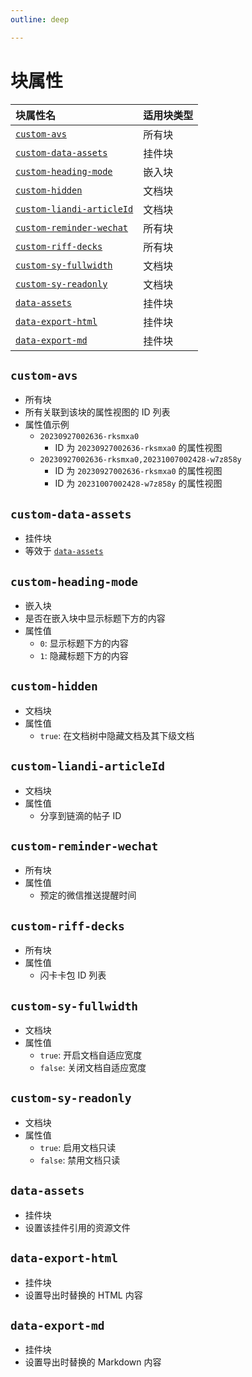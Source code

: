 ```yaml
---
outline: deep

---
```


# 块属性

| 块属性名                                              | 适用块类型 |
| :---------------------------------------------------- | ---------- |
| [`custom-avs`](#custom-avs)                           | 所有块     |
| [`custom-data-assets`](#custom-data-assets)           | 挂件块     |
| [`custom-heading-mode`](#custom-heading-mode)         | 嵌入块     |
| [`custom-hidden`](#custom-hidden)                     | 文档块     |
| [`custom-liandi-articleId`](#custom-liandi-articleId) | 文档块     |
| [`custom-reminder-wechat`](#custom-reminder-wechat)   | 所有块     |
| [`custom-riff-decks`](#custom-riff-decks)             | 所有块     |
| [`custom-sy-fullwidth`](#custom-sy-fullwidth)         | 文档块     |
| [`custom-sy-readonly`](#custom-sy-readonly)           | 文档块     |
| [`data-assets`](#data-assets)                         | 挂件块     |
| [`data-export-html`](#data-export-html)               | 挂件块     |
| [`data-export-md`](#data-export-md)                   | 挂件块     |

## `custom-avs`

- 所有块
- 所有关联到该块的属性视图的 ID 列表
- 属性值示例
  - `20230927002636-rksmxa0`
    - ID 为 `20230927002636-rksmxa0` 的属性视图
  - `20230927002636-rksmxa0,20231007002428-w7z858y`
    - ID 为 `20230927002636-rksmxa0` 的属性视图
    - ID 为 `20231007002428-w7z858y` 的属性视图

## `custom-data-assets`

- 挂件块
- 等效于 [`data-assets`](#data-assets)

## `custom-heading-mode`

- 嵌入块
- 是否在嵌入块中显示标题下方的内容
- 属性值
  - `0`: 显示标题下方的内容
  - `1`: 隐藏标题下方的内容

## `custom-hidden`

- 文档块
- 属性值
  - `true`: 在文档树中隐藏文档及其下级文档

## `custom-liandi-articleId`

- 文档块
- 属性值
  - 分享到链滴的帖子 ID

## `custom-reminder-wechat`

- 所有块
- 属性值
  - 预定的微信推送提醒时间

## `custom-riff-decks`

- 所有块
- 属性值
  - 闪卡卡包 ID 列表

## `custom-sy-fullwidth`

- 文档块
- 属性值
  - `true`: 开启文档自适应宽度
  - `false`: 关闭文档自适应宽度

## `custom-sy-readonly`

- 文档块
- 属性值
  - `true`: 启用文档只读
  - `false`: 禁用文档只读

## `data-assets`

- 挂件块
- 设置该挂件引用的资源文件

## `data-export-html`

- 挂件块
- 设置导出时替换的 HTML 内容

## `data-export-md`

- 挂件块
- 设置导出时替换的 Markdown 内容
